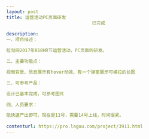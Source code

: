 ```yaml
---                
layout: post       
title: 运营活动PC页面研发
                                已完成
           
description: 
一、项目描述：

拉勾网2017年818HR节运营活动，PC页面的研发。

二、主要功能点：

视频背景、信息展示有hover动效、有一个弹窗展示可横拉的长图

三、可参考产品：

设计已基本完成，可参考图片

四、人员要求：

能快速产出即可，现在是11号，需要14号上线，时间很紧。
     
contenturl: https://pro.lagou.com/project/3911.html      
---                 
```

